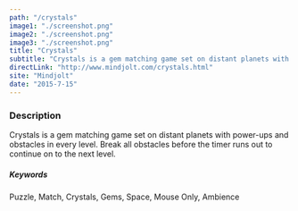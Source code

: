 ```yaml
---
path: "/crystals"
image1: "./screenshot.png"
image2: "./screenshot.png"
image3: "./screenshot.png"
title: "Crystals"
subtitle: "Crystals is a gem matching game set on distant planets with power-ups and obstacles in every level. Break all obstacles before the timer runs out to continue on to the next level."
directLink: "http://www.mindjolt.com/crystals.html"
site: "Mindjolt"
date: "2015-7-15"
---
```


### Description

Crystals is a gem matching game set on distant planets with power-ups and obstacles in every level. Break all obstacles before the timer runs out to continue on to the next level.

##### Keywords

Puzzle, Match, Crystals, Gems, Space, Mouse Only, Ambience

